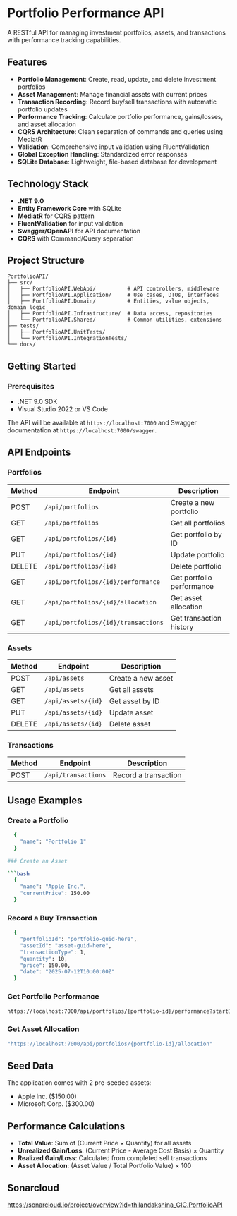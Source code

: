 # Portfolio Performance API

A RESTful API for managing investment portfolios, assets, and transactions with performance tracking capabilities.

## Features

- **Portfolio Management**: Create, read, update, and delete investment portfolios
- **Asset Management**: Manage financial assets with current prices
- **Transaction Recording**: Record buy/sell transactions with automatic portfolio updates
- **Performance Tracking**: Calculate portfolio performance, gains/losses, and asset allocation
- **CQRS Architecture**: Clean separation of commands and queries using MediatR
- **Validation**: Comprehensive input validation using FluentValidation
- **Global Exception Handling**: Standardized error responses
- **SQLite Database**: Lightweight, file-based database for development

## Technology Stack

- **.NET 9.0**
- **Entity Framework Core** with SQLite
- **MediatR** for CQRS pattern
- **FluentValidation** for input validation
- **Swagger/OpenAPI** for API documentation
- **CQRS** with Command/Query separation

## Project Structure

```
PortfolioAPI/
├── src/
│   ├── PortfolioAPI.WebApi/          # API controllers, middleware
│   ├── PortfolioAPI.Application/     # Use cases, DTOs, interfaces
│   ├── PortfolioAPI.Domain/          # Entities, value objects, domain logic
│   ├── PortfolioAPI.Infrastructure/  # Data access, repositories
│   └── PortfolioAPI.Shared/          # Common utilities, extensions
├── tests/
│   ├── PortfolioAPI.UnitTests/
│   └── PortfolioAPI.IntegrationTests/
└── docs/
```

## Getting Started

### Prerequisites

- .NET 9.0 SDK
- Visual Studio 2022 or VS Code


The API will be available at `https://localhost:7000` and Swagger documentation at `https://localhost:7000/swagger`.

## API Endpoints

### Portfolios

| Method | Endpoint | Description |
|--------|----------|-------------|
| POST | `/api/portfolios` | Create a new portfolio |
| GET | `/api/portfolios` | Get all portfolios |
| GET | `/api/portfolios/{id}` | Get portfolio by ID |
| PUT | `/api/portfolios/{id}` | Update portfolio |
| DELETE | `/api/portfolios/{id}` | Delete portfolio |
| GET | `/api/portfolios/{id}/performance` | Get portfolio performance |
| GET | `/api/portfolios/{id}/allocation` | Get asset allocation |
| GET | `/api/portfolios/{id}/transactions` | Get transaction history |

### Assets

| Method | Endpoint | Description |
|--------|----------|-------------|
| POST | `/api/assets` | Create a new asset |
| GET | `/api/assets` | Get all assets |
| GET | `/api/assets/{id}` | Get asset by ID |
| PUT | `/api/assets/{id}` | Update asset |
| DELETE | `/api/assets/{id}` | Delete asset |

### Transactions

| Method | Endpoint | Description |
|--------|----------|-------------|
| POST | `/api/transactions` | Record a transaction |

## Usage Examples

### Create a Portfolio

```bash
  {
    "name": "Portfolio 1"
  }

### Create an Asset

```bash
  {
    "name": "Apple Inc.",
    "currentPrice": 150.00
  }
```

### Record a Buy Transaction

```bash
  {
    "portfolioId": "portfolio-guid-here",
    "assetId": "asset-guid-here",
    "transactionType": 1,
    "quantity": 10,
    "price": 150.00,
    "date": "2025-07-12T10:00:00Z"
  }
```

### Get Portfolio Performance

```bash
https://localhost:7000/api/portfolios/{portfolio-id}/performance?startDate=2024-01-01&endDate=2024-12-31"

```

### Get Asset Allocation

```bash
"https://localhost:7000/api/portfolios/{portfolio-id}/allocation"
```


## Seed Data

The application comes with 2 pre-seeded assets:
- Apple Inc. ($150.00)
- Microsoft Corp. ($300.00)

## Performance Calculations

- **Total Value**: Sum of (Current Price × Quantity) for all assets
- **Unrealized Gain/Loss**: (Current Price - Average Cost Basis) × Quantity
- **Realized Gain/Loss**: Calculated from completed sell transactions
- **Asset Allocation**: (Asset Value / Total Portfolio Value) × 100


## Sonarcloud
https://sonarcloud.io/project/overview?id=thilandakshina_GIC.PortfolioAPI